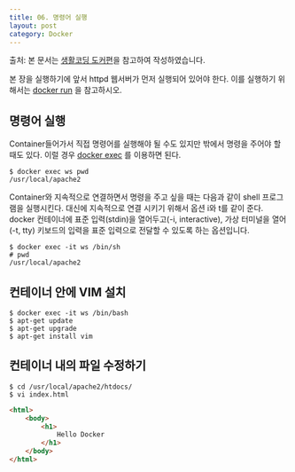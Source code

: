 ```yaml
---
title: 06. 명령어 실행
layout: post
category: Docker
---
```


출처: 본 문서는 [생활코딩 도커편](http://opentutorials.org/course/128/8657/)을 참고하여 작성하였습니다.    

본 장을 실행하기에 앞서 httpd 웹서버가 먼저 실행되어 있어야 한다. 이를 실행하기 위해서는 [docker run](https://deeplog.github.io/docker/2023/02/26/04-docker-run.html) 을 참고하시오.

##  명령어 실행

Container들어가서 직접 명령어를 실행해야 될 수도 있지만 밖에서 명령을 주어야 할 때도 있다. 이럴 경우 [docker exec](https://docs.docker.com/engine/reference/commandline/exec/) 를 이용하면 된다. 

```shell
$ docker exec ws pwd
/usr/local/apache2
```

Container와 지속적으로 연결하면서 명령을 주고 싶을 때는 다음과 같이 shell 프로그램을 실행시킨다. 대신에 지속적으로 연결 시키기 위해서  옵션 i와 t를 같이 준다. docker 컨테이너에 표준 입력(stdin)을 열어두고(-i, interactive), 가상 터미널을 열어(-t, tty) 키보드의 입력을 표준 입력으로 전달할 수 있도록 하는 옵션입니다.

```shell
$ docker exec -it ws /bin/sh
# pwd
/usr/local/apache2
```

## 컨테이너 안에 VIM 설치

```shell
$ docker exec -it ws /bin/bash
$ apt-get update
$ apt-get upgrade
$ apt-get install vim
```



## 컨테이너 내의 파일 수정하기

```shell
$ cd /usr/local/apache2/htdocs/
$ vi index.html
```

```html
<html>
    <body>
        <h1>
            Hello Docker
        </h1>
    </body>
</html>
```





